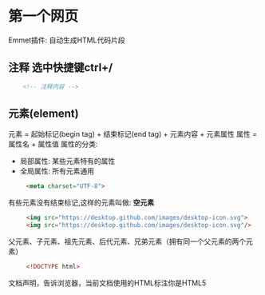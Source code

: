 # 第一个网页
Emmet插件: 自动生成HTML代码片段

## 注释 选中快捷键ctrl+/

```html
    <!-- 注释内容 -->
```

## 元素(element)
元素 = 起始标记(begin tag)  +  结束标记(end tag)  +  元素内容  +  元素属性
属性 = 属性名  +  属性值
属性的分类:
- 局部属性: 某些元素特有的属性
- 全局属性: 所有元素通用

```html
     <meta charset="UTF-8">
```

有些元素没有结束标记,这样的元素叫做:
**空元素**

```html
     <img src="https://desktop.github.com/images/desktop-icon.svg">
     <img src="https://desktop.github.com/images/desktop-icon.svg"/>
```
父元素、子元素、祖先元素、后代元素、兄弟元素（拥有同一个父元素的两个元素）

```html
     <!DOCTYPE html>
```

文档声明，告诉浏览器，当前文档使用的HTML标注你是HTML5
